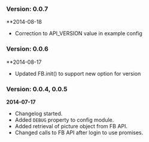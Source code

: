 ### Version: 0.0.7

**2014-08-18

- Correction to API_VERSION value in example config

### Version: 0.0.6

**2014-08-17

- Updated FB.init() to support new option for version

### Version: 0.0.4, 0.0.5

**2014-07-17**

- Changelog started.
- Added `DEBUG` property to config module.
- Added retrieval of picture object from FB API.
- Changed calls to FB API after login to use promises.
